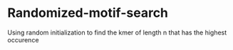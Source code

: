 # Randomized-motif-search
Using random initialization to find the kmer of length n that has the highest occurence 
